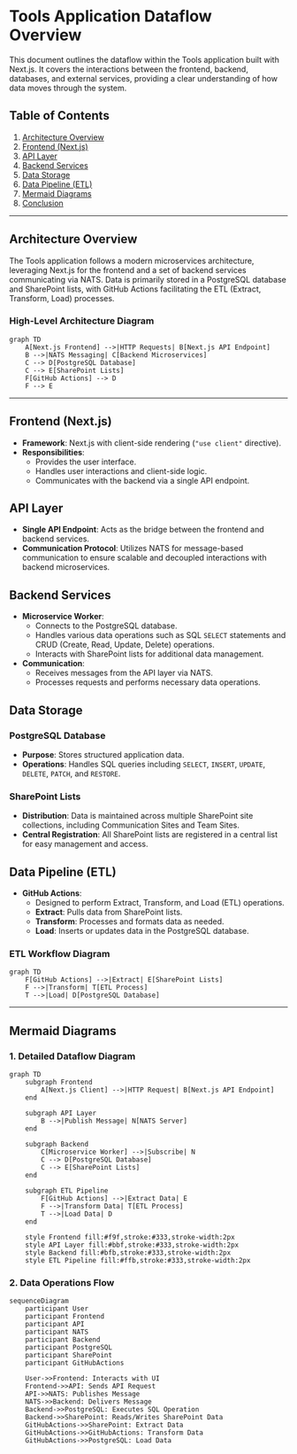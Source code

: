 # Tools Application Dataflow Overview

This document outlines the dataflow within the Tools application built with Next.js. It covers the interactions between the frontend, backend, databases, and external services, providing a clear understanding of how data moves through the system.

## Table of Contents

1. [Architecture Overview](#architecture-overview)
2. [Frontend (Next.js)](#frontend-nextjs)
3. [API Layer](#api-layer)
4. [Backend Services](#backend-services)
5. [Data Storage](#data-storage)
6. [Data Pipeline (ETL)](#data-pipeline-etl)
7. [Mermaid Diagrams](#mermaid-diagrams)
8. [Conclusion](#conclusion)

---

## Architecture Overview

The Tools application follows a modern microservices architecture, leveraging Next.js for the frontend and a set of backend services communicating via NATS. Data is primarily stored in a PostgreSQL database and SharePoint lists, with GitHub Actions facilitating the ETL (Extract, Transform, Load) processes.

### High-Level Architecture Diagram

```mermaid
graph TD
    A[Next.js Frontend] -->|HTTP Requests| B[Next.js API Endpoint]
    B -->|NATS Messaging| C[Backend Microservices]
    C --> D[PostgreSQL Database]
    C --> E[SharePoint Lists]
    F[GitHub Actions] --> D
    F --> E
```

---

## Frontend (Next.js)

- **Framework**: Next.js with client-side rendering (`"use client"` directive).
- **Responsibilities**:
  - Provides the user interface.
  - Handles user interactions and client-side logic.
  - Communicates with the backend via a single API endpoint.

## API Layer

- **Single API Endpoint**: Acts as the bridge between the frontend and backend services.
- **Communication Protocol**: Utilizes NATS for message-based communication to ensure scalable and decoupled interactions with backend microservices.

## Backend Services

- **Microservice Worker**:
  - Connects to the PostgreSQL database.
  - Handles various data operations such as SQL `SELECT` statements and CRUD (Create, Read, Update, Delete) operations.
  - Interacts with SharePoint lists for additional data management.
- **Communication**:
  - Receives messages from the API layer via NATS.
  - Processes requests and performs necessary data operations.

## Data Storage

### PostgreSQL Database

- **Purpose**: Stores structured application data.
- **Operations**: Handles SQL queries including `SELECT`, `INSERT`, `UPDATE`, `DELETE`, `PATCH`, and `RESTORE`.

### SharePoint Lists

- **Distribution**: Data is maintained across multiple SharePoint site collections, including Communication Sites and Team Sites.
- **Central Registration**: All SharePoint lists are registered in a central list for easy management and access.

## Data Pipeline (ETL)

- **GitHub Actions**:
  - Designed to perform Extract, Transform, and Load (ETL) operations.
  - **Extract**: Pulls data from SharePoint lists.
  - **Transform**: Processes and formats data as needed.
  - **Load**: Inserts or updates data in the PostgreSQL database.

### ETL Workflow Diagram

```mermaid
graph TD
    F[GitHub Actions] -->|Extract| E[SharePoint Lists]
    F -->|Transform| T[ETL Process]
    T -->|Load| D[PostgreSQL Database]
```

---

## Mermaid Diagrams

### 1. Detailed Dataflow Diagram

```mermaid
graph TD
    subgraph Frontend
        A[Next.js Client] -->|HTTP Request| B[Next.js API Endpoint]
    end

    subgraph API Layer
        B -->|Publish Message| N[NATS Server]
    end

    subgraph Backend
        C[Microservice Worker] -->|Subscribe| N
        C --> D[PostgreSQL Database]
        C --> E[SharePoint Lists]
    end

    subgraph ETL Pipeline
        F[GitHub Actions] -->|Extract Data| E
        F -->|Transform Data| T[ETL Process]
        T -->|Load Data| D
    end

    style Frontend fill:#f9f,stroke:#333,stroke-width:2px
    style API Layer fill:#bbf,stroke:#333,stroke-width:2px
    style Backend fill:#bfb,stroke:#333,stroke-width:2px
    style ETL Pipeline fill:#ffb,stroke:#333,stroke-width:2px
```

### 2. Data Operations Flow

```mermaid
sequenceDiagram
    participant User
    participant Frontend
    participant API
    participant NATS
    participant Backend
    participant PostgreSQL
    participant SharePoint
    participant GitHubActions

    User->>Frontend: Interacts with UI
    Frontend->>API: Sends API Request
    API->>NATS: Publishes Message
    NATS->>Backend: Delivers Message
    Backend->>PostgreSQL: Executes SQL Operation
    Backend->>SharePoint: Reads/Writes SharePoint Data
    GitHubActions->>SharePoint: Extract Data
    GitHubActions->>GitHubActions: Transform Data
    GitHubActions->>PostgreSQL: Load Data
```

